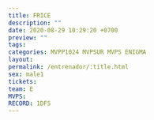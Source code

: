 ```yaml
---
title: FRICE
description: ""
date: 2020-08-29 10:29:20 +0700
preview: ""
tags: 
categories: MVPP1024 MVPSUR MVPS ENIGMA
layout: 
permalink: /entrenador/:title.html
sex: male1
tickets: 
team: E
MVPS: 
RECORD: 1DFS
---
```

